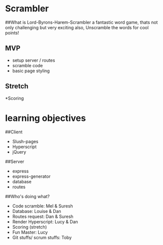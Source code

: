 # Scrambler

##What is Lord-Byrons-Harem-Scrambler
a fantastic word game, thats not only challenging but very exciting also,
Unscramble the words for cool points!


## MVP
* setup server / routes
* scramble code
* basic page styling

## Stretch
*Scoring

# learning objectives

##Client
* Slush-pages
* Hyperscript
* jQuery

##Server
* express
* express-generator
* database
* routes

##Who's doing what?
* Code scramble: Mel & Suresh
* Database: Louise & Dan
* Routes request: Dan & Suresh
* Render Hyperscript: Lucy & Dan
* Scoring (stretch)
* Fun Master: Lucy
* Git stuffs/ scrum stuffs: Toby

